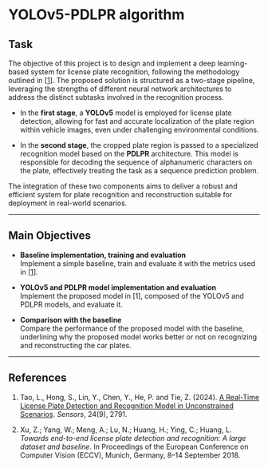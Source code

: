 # YOLOv5-PDLPR algorithm

## Task
The objective of this project is to design and implement a deep learning-based system for license plate recognition, following the methodology outlined in [[1](https://www.mdpi.com/1424-8220/24/9/2791)]. The proposed solution is structured as a two-stage pipeline, leveraging the strengths of different neural network architectures to address the distinct subtasks involved in the recognition process.

- In the **first stage**, a **YOLOv5** model is employed for license plate detection, allowing for fast and accurate localization of the plate region within vehicle images, even under challenging environmental conditions.

- In the **second stage**, the cropped plate region is passed to a specialized recognition model based on the **PDLPR** architecture. This model is responsible for decoding the sequence of alphanumeric characters on the plate, effectively treating the task as a sequence prediction problem.

The integration of these two components aims to deliver a robust and efficient system for plate recognition and reconstruction suitable for deployment in real-world scenarios.

---

## Main Objectives

- **Baseline implementation, training and evaluation**  
  Implement a simple baseline, train and evaluate it with the metrics used in [[1](https://www.mdpi.com/1424-8220/24/9/2791)].

- **YOLOv5 and PDLPR model implementation and evaluation**  
  Implement the proposed model in [1], composed of the YOLOv5 and PDLPR models, and evaluate it.

- **Comparison with the baseline**  
  Compare the performance of the proposed model with the baseline, underlining why the proposed model works better or not on recognizing and reconstructing the car plates.

---

## References

1. Tao, L., Hong, S., Lin, Y., Chen, Y., He, P. and Tie, Z. (2024). [A Real-Time License Plate Detection and Recognition Model in Unconstrained Scenarios](https://www.mdpi.com/1424-8220/24/9/2791). *Sensors*, 24(9), 2791.


2. Xu, Z.; Yang, W.; Meng, A.; Lu, N.; Huang, H.; Ying, C.; Huang, L. *Towards end-to-end license plate detection and recognition: A large dataset and baseline*. In Proceedings of the European Conference on Computer Vision (ECCV), Munich, Germany, 8–14 September 2018.